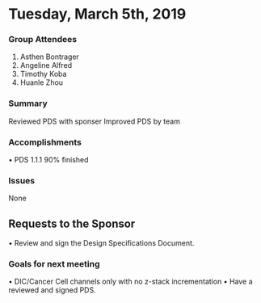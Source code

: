 # Tuesday, March 5th, 2019

### Group Attendees
1. Asthen Bontrager
2. Angeline Alfred 
2. Timothy Koba
3. Huanle Zhou

### Summary 
Reviewed PDS with sponser
Improved PDS by team

### Accomplishments
• PDS 1.1.1 90% finished

### Issues
None

## Requests to the Sponsor
• Review and sign the Design Specifications Document.

### Goals for next meeting
• DIC/Cancer Cell channels only with no z-stack incrementation
• Have a reviewed and signed PDS.


